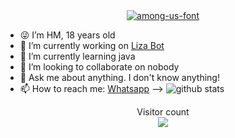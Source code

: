 <div align="center">
<a href="https://fontmeme.com/among-us-font/"><img src="https://i.imgur.com/joCkeQ0.jpeg" alt="among-us-font" border="0"></a>

<p>  
<p>  
<p>  
<p>  
<p>  
<p>  
<p>  
  

   


    
<div align="left">

    
- 😜 I’m HM, 18 years old
- 🔭 I’m currently working on [Liza Bot](https://github.com/HMSer/Liza)
- 🌱 I’m currently learning java
- 👯 I’m looking to collaborate on nobody
- 💬 Ask me about anything. I don't know anything!
- 📫 How to reach me: [Whatsapp](https://wa.me/447441452481)
-->
![github stats](https://github-readme-stats.vercel.app/api?username=HMser&show_icons=true&theme=radical)
<p align="center"> 
  Visitor count<br>
  <img src="https://profile-counter.glitch.me/HMser/count.svg" />
</p>
